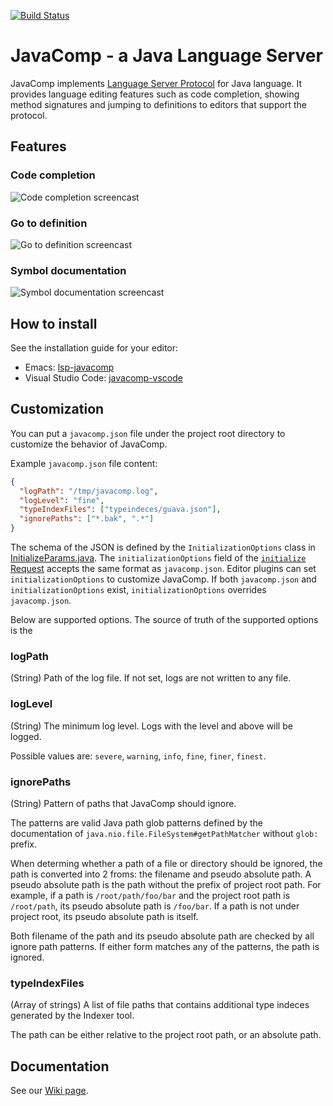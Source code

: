 [![Build Status](https://travis-ci.org/tigersoldier/JavaComp.svg)](https://travis-ci.org/tigersoldier/JavaComp)

# JavaComp - a Java Language Server

JavaComp implements [Language Server Protocol][lang-server] for Java language.
It provides language editing features such as code completion, showing method
signatures and jumping to definitions to editors that support the protocol.

## Features

### Code completion

![Code completion screencast][completion-screencast]

### Go to definition

![Go to definition screencast][definition-screencast]

### Symbol documentation

![Symbol documentation screencast][hover-screencast]


## How to install

See the installation guide for your editor:

 * Emacs: [lsp-javacomp][lsp-javacomp]
 * Visual Studio Code: [javacomp-vscode][javacomp-vscode]

## Customization

You can put a `javacomp.json` file under the project root directory to customize
the behavior of JavaComp.

Example `javacomp.json` file content:

```json
{
  "logPath": "/tmp/javacomp.log",
  "logLevel": "fine",
  "typeIndexFiles": ["typeindeces/guava.json"],
  "ignorePaths": ["*.bak", ".*"]
}
```

The schema of the JSON is defined by the `InitializationOptions` class in
[InitializeParams.java][InitializeParams.java]. The `initializationOptions`
field of the [`initialize` Request][initialize-request] accepts the same format
as `javacomp.json`. Editor plugins can set `initializationOptions` to customize
JavaComp. If both `javacomp.json` and `initializationOptions` exist,
`initializationOptions` overrides `javacomp.json`.

Below are supported options. The source of truth of the supported options is the

### logPath

(String) Path of the log file. If not set, logs are not written to any file.

### logLevel

(String) The minimum log level. Logs with the level and above will be logged.

Possible values are: `severe`, `warning`, `info`, `fine`, `finer`, `finest`.

### ignorePaths

(String) Pattern of paths that JavaComp should ignore.

The patterns are valid Java path glob patterns defined by the documentation of
`java.nio.file.FileSystem#getPathMatcher` without `glob:` prefix.
     
When determing whether a path of a file or directory should be ignored, the path
is converted into 2 froms: the filename and pseudo absolute path. A pseudo
absolute path is the path without the prefix of project root path. For example,
if a path is `/root/path/foo/bar` and the project root path is `/root/path`, its
pseudo absolute path is `/foo/bar`. If a path is not under project root, its
pseudo absolute path is itself.
     
Both filename of the path and its pseudo absolute path are checked by all ignore path
patterns. If either form matches any of the patterns, the path is ignored.

### typeIndexFiles

(Array of strings) A list of file paths that contains additional type indeces
generated by the Indexer tool.

The path can be either relative to the project root path, or an absolute path.

## Documentation

See our [Wiki page][javacomp-wiki].

[lang-server]: https://microsoft.github.io/language-server-protocol/
[initialize-request]: https://microsoft.github.io/language-server-protocol/specification#initialize
[InitializeParams.java]: https://github.com/tigersoldier/JavaComp/blob/develop/src/main/java/org/javacomp/server/protocol/InitializeParams.java
[javacomp-vscode]: https://github.com/tigersoldier/javacomp-vscode
[javacomp-wiki]: https://github.com/tigersoldier/JavaComp/wiki
[completion-screencast]: https://user-images.githubusercontent.com/226229/31046835-b3a36ba8-a632-11e7-8cd5-d53da7c6a638.gif
[definition-screencast]: https://user-images.githubusercontent.com/226229/31046836-b3c26166-a632-11e7-8601-8c4f368f3f37.gif
[hover-screencast]: https://user-images.githubusercontent.com/226229/31046837-b3c2f220-a632-11e7-84c1-d04260a9ac3d.gif
[lsp-javacomp]: https://github.com/tigersoldier/lsp-javacomp
